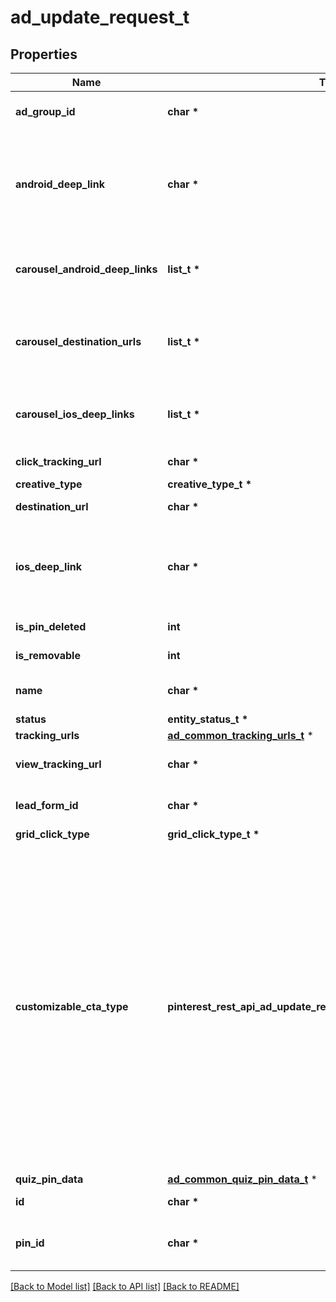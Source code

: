 # ad_update_request_t

## Properties
Name | Type | Description | Notes
------------ | ------------- | ------------- | -------------
**ad_group_id** | **char \*** | ID of the ad group that contains the ad. | [optional] 
**android_deep_link** | **char \*** | Deep link URL for Android devices. Not currently available. Using this field will generate an error. | [optional] 
**carousel_android_deep_links** | **list_t \*** | Comma-separated deep links for the carousel pin on Android. | [optional] 
**carousel_destination_urls** | **list_t \*** | Comma-separated destination URLs for the carousel pin to promote. | [optional] 
**carousel_ios_deep_links** | **list_t \*** | Comma-separated deep links for the carousel pin on iOS. | [optional] 
**click_tracking_url** | **char \*** | Tracking url for the ad clicks. | [optional] 
**creative_type** | **creative_type_t \*** |  | [optional] 
**destination_url** | **char \*** | Destination URL. | [optional] 
**ios_deep_link** | **char \*** | Deep link URL for iOS devices. Not currently available. Using this field will generate an error. | [optional] 
**is_pin_deleted** | **int** | Is original pin deleted? | [optional] 
**is_removable** | **int** | Is pin repinnable? | [optional] 
**name** | **char \*** | Name of the ad - 255 chars max. | [optional] 
**status** | **entity_status_t \*** |  | [optional] 
**tracking_urls** | [**ad_common_tracking_urls_t**](ad_common_tracking_urls.md) \* |  | [optional] 
**view_tracking_url** | **char \*** | Tracking URL for ad impressions. | [optional] 
**lead_form_id** | **char \*** | Lead form ID for lead ad generation. | [optional] 
**grid_click_type** | **grid_click_type_t \*** |  | [optional] 
**customizable_cta_type** | **pinterest_rest_api_ad_update_request_CUSTOMIZABLECTATYPE_e** | Select a call to action (CTA) to display below your ad. Available only for ads with direct links enabled. CTA options for consideration and conversion campaigns are LEARN_MORE, SHOP_NOW, BOOK_NOW, SIGN_UP, VISIT_WEBSITE, BUY_NOW, GET_OFFER, ORDER_NOW, ADD_TO_CART (for conversion campaigns with add to cart conversion events only) | [optional] 
**quiz_pin_data** | [**ad_common_quiz_pin_data_t**](ad_common_quiz_pin_data.md) \* |  | [optional] 
**id** | **char \*** | The ID of this ad. | 
**pin_id** | **char \*** | Pin ID. This field may only be updated for draft ads. | [optional] 

[[Back to Model list]](../README.md#documentation-for-models) [[Back to API list]](../README.md#documentation-for-api-endpoints) [[Back to README]](../README.md)


